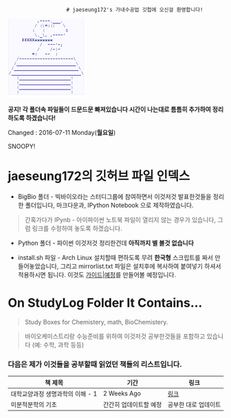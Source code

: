 
                       # jaeseung172's 가내수공업 깃헙에 오신걸 환영합니다!

![IMG](Snoopy.PNG)

**공지! 각 폴더속 파일들이 드문드문 빠져있습니다 시간이 나는대로 틈틈히 추가하여 정리하도록 하겠습니다!**

Changed : 2016-07-11 Monday(**월요일**)

SNOOPY! 

# jaeseung172의 깃허브 파일 인덱스

- BigBio 폴더 - 빅바이오라는 스터디그룹에 참여하면서 이것저것 발표한것들을 정리한 폴더입니다, 마크다운과, IPython Notebook 으로 제작하였습니다.

> 간혹가다가 IPynb - 아이파이썬 노트북 파일이 열리지 않는 경우가 있습니다, 그럼 링크를 수정하여 놓도록 하겠습니다.

- Python 폴더 - 파이썬 이것저것 정리한건데 **아직까지 별 볼것 없습니다** 

- install.sh 파일 - Arch Linux 설치할때 편하도록 무려 **한국형** 스크립트를 짜서 만들어놓았습니다, 그리고 mirrorlist.txt 파일은 설치후에 복사하여 붙여넣기 하셔서 적용하시면 됩니다. 이것도 [가이드|예정]()를 만들어볼 예정입니다.

# On StudyLog Folder It Contains...

> Study Boxes for Chemistery, math, BioChemistery. 

> 바이오케미스트리랑 수능준비를 위하여 이것저것 공부한것들을 포함하고 있습니다 (예: 수학, 과학 등등)

### 다음은 제가 이것들을 공부할때 읽었던 책들의 리스트입니다. 

| 책 제목                         | 기간        | 링크 |
|---------------------------------|-------------|------|
| 대학교양과정 생명과학의 이해 - 1    | 2 Weeks Ago | [링크](https://github.com/jaeseung172/Repo/blob/master/Suneng_StudyLog/%EA%B5%90%EC%96%91%EC%9D%98%ED%95%991-Part1.pdf) |
| 미분적분학의 기초               | 간간히 업데이트할 예정  |공부한 대로 업데이트  |
